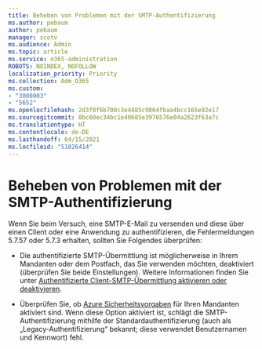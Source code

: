 ```yaml
---
title: Beheben von Problemen mit der SMTP-Authentifizierung
ms.author: pebaum
author: pebaum
manager: scotv
ms.audience: Admin
ms.topic: article
ms.service: o365-administration
ROBOTS: NOINDEX, NOFOLLOW
localization_priority: Priority
ms.collection: Adm_O365
ms.custom:
- "3000003"
- "5652"
ms.openlocfilehash: 2d3f0f6b700c3e4485c9064fbaa4bcc165e92e17
ms.sourcegitcommit: 8bc60ec34bc1e40685e3976576e04a2623f63a7c
ms.translationtype: HT
ms.contentlocale: de-DE
ms.lasthandoff: 04/15/2021
ms.locfileid: "51826414"
---
```

# <a name="solving-smtp-authentication-issues"></a>Beheben von Problemen mit der SMTP-Authentifizierung

Wenn Sie beim Versuch, eine SMTP-E-Mail zu versenden und diese über einen Client oder eine Anwendung zu authentifizieren, die Fehlermeldungen 5.7.57 oder 5.7.3 erhalten, sollten Sie Folgendes überprüfen:

- Die authentifizierte SMTP-Übermittlung ist möglicherweise in Ihrem Mandanten oder dem Postfach, das Sie verwenden möchten, deaktiviert (überprüfen Sie beide Einstellungen). Weitere Informationen finden Sie unter [Authentifizierte Client-SMTP-Übermittlung aktivieren oder deaktivieren](https://docs.microsoft.com/exchange/clients-and-mobile-in-exchange-online/authenticated-client-smtp-submission).

- Überprüfen Sie, ob [Azure Sicherheitsvorgaben](https://docs.microsoft.com/azure/active-directory/fundamentals/concept-fundamentals-security-defaults) für Ihren Mandanten aktiviert sind. Wenn diese Option aktiviert ist, schlägt die SMTP-Authentifizierung mithilfe der Standardauthentifizierung (auch als „Legacy-Authentifizierung“ bekannt; diese verwendet Benutzernamen und Kennwort) fehl.
